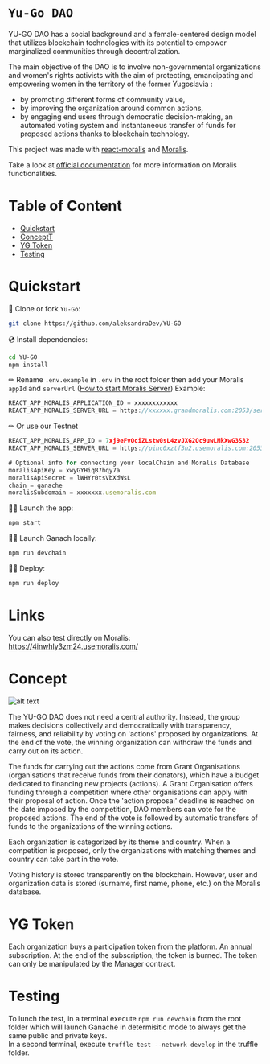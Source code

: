 # `Yu-Go DAO`

YU-GO DAO has a social background and a female-centered design model that utilizes blockchain technologies with its potential to empower marginalized communities through decentralization.

The main objective of the DAO is to involve non-governmental organizations and women's rights activists with the aim of protecting, emancipating and empowering women in the territory of the former Yugoslavia :  
- by promoting different forms of community value,  
- by improving the organization around common actions,  
- by engaging end users through democratic decision-making, an automated voting system and instantaneous transfer of funds for proposed actions thanks to blockchain technology.

This project was made with [react-moralis](https://github.com/MoralisWeb3/react-moralis) and [Moralis](https://moralis.io?utm_source=github&utm_medium=readme&utm_campaign=ethereum-boilerplate).

Take a look at [official documentation](https://docs.moralis.io/#user) for more information on Moralis functionalities.

# Table of Content

- [Quickstart](#-Quickstart)
- [ConceptT](#-Concept)
- [YG Token](#-yg-token)
- [Testing](#-Testing)

# Quickstart

📄 Clone or fork `Yu-Go`:

```sh
git clone https://github.com/aleksandraDev/YU-GO
```

💿 Install dependencies:

```sh
cd YU-GO
npm install
```

✏ Rename `.env.example` in `.env` in the root folder then add your Moralis `appId` and `serverUrl` ([How to start Moralis Server](https://docs.moralis.io/moralis-server/getting-started/create-a-moralis-server))
Example:

```jsx
REACT_APP_MORALIS_APPLICATION_ID = xxxxxxxxxxxx
REACT_APP_MORALIS_SERVER_URL = https://xxxxxx.grandmoralis.com:2053/server
```

✏ Or use our Testnet

```jsx
REACT_APP_MORALIS_APP_ID = 7xj9eFvOciZLstw0sL4zvJXG2Qc9uwLMkXwG3S32
REACT_APP_MORALIS_SERVER_URL = https://pinc0xztf3n2.usemoralis.com:2053/server

# Optional info for connecting your localChain and Moralis Database
moralisApiKey = xwyGYHiqB7hqy7a
moralisApiSecret = lWHYr0tsVbXdWsL
chain = ganache
moralisSubdomain = xxxxxxx.usemoralis.com
```

🚴‍♂️ Launch the app:

```sh
npm start
```

🚴‍♂️ Launch Ganach locally:

```sh
npm run devchain
```

🚴‍♂️ Deploy:

```sh
npm run deploy
```

# Links
You can also test directly on Moralis:  https://4inwhly3zm24.usemoralis.com/  

# Concept

![alt text](https://i.ibb.co/GCBR8jz/how-it-works.png)

The YU-GO DAO does not need a central authority. Instead, the group makes decisions collectively and democratically with transparency, fairness, and reliability by voting on 'actions' proposed by organizations. At the end of the vote, the winning organization can withdraw the funds and carry out on its action.

The funds for carrying out the actions come from Grant Organisations (organisations that receive funds from their donators), which have a budget dedicated to financing new projects (actions). A Grant Organisation offers funding through a competition where other organisations can apply with their proposal of action. Once the 'action proposal' deadline is reached on the date imposed by the competition, DAO members can vote for the proposed actions. The end of the vote is followed by automatic transfers of funds to the organizations of the winning actions.

Each organization is categorized by its theme and country. When a competition is proposed, only the organizations with matching themes and country can take part in the vote.

Voting history is stored transparently on the blockchain. However, user and organization data is stored (surname, first name, phone, etc.) on the Moralis database.

# YG Token

Each organization buys a participation token from the platform. An annual subscription. At the end of the subscription, the token is burned. The token can only be manipulated by the Manager contract.

# Testing
To lunch the test, in a terminal execute `npm run devchain` from the root folder which will launch Ganache in determisitic mode to always get the same public and private keys.  
In a second terminal, execute `truffle test --network develop` in the truffle folder.
